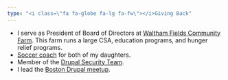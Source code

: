 ```yaml
---
type: "<i class=\"fa fa-globe fa-lg fa-fw\"></i>Giving Back"
---
```


* I serve as President of Board of Directors at [Waltham Fields Community Farm](http://www.communityfarms.org/). This farm runs a large CSA, education programs, and hunger relief programs.
* [Soccer coach](http://arlingtonsoccerclub.org) for both of my daughters.
* Member of the [Drupal Security Team](https://www.drupal.org/security-team).
* I lead the [Boston Drupal meetup](http://groups.drupal.org).
